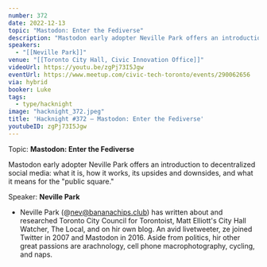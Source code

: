 ```yaml
---
number: 372
date: 2022-12-13
topic: "Mastodon: Enter the Fediverse"
description: "Mastodon early adopter Neville Park offers an introduction to decentralized social media: what it is, how it works, its upsides and downsides, and what it means for the ‘public square.’"
speakers:
  - "[[Neville Park]]"
venue: "[[Toronto City Hall, Civic Innovation Office]]"
videoUrl: https://youtu.be/zgPj73I5Jgw
eventUrl: https://www.meetup.com/civic-tech-toronto/events/290062656
via: hybrid
booker: Luke
tags:
  - type/hacknight
image: "hacknight_372.jpeg"
title: 'Hacknight #372 – Mastodon: Enter the Fediverse'
youtubeID: zgPj73I5Jgw
---
```


Topic: **Mastodon: Enter the Fediverse**

Mastodon early adopter Neville Park offers an introduction to decentralized social media: what it is, how it works, its upsides and downsides, and what it means for the "public square."

Speaker: **Neville Park**

* Neville Park (@nev@bananachips.club) has written about and researched Toronto City Council for Torontoist, Matt Elliott's City Hall Watcher, The Local, and on hir own blog. An avid livetweeter, ze joined Twitter in 2007 and Mastodon in 2016. Aside from politics, hir other great passions are arachnology, cell phone macrophotography, cycling, and naps.


